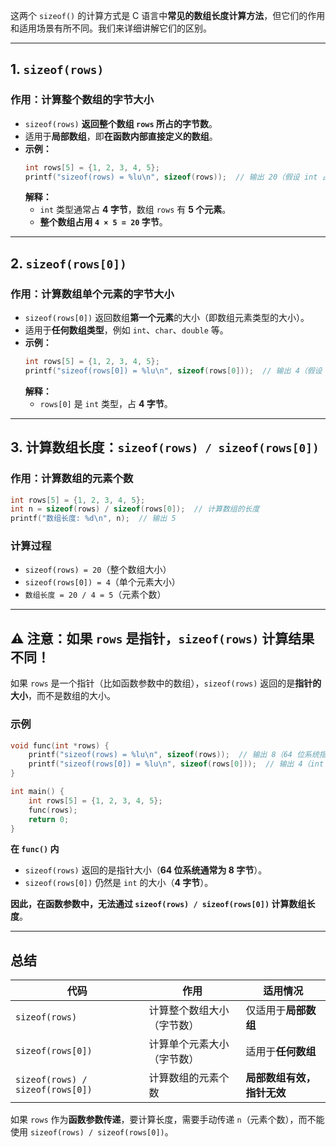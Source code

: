 这两个 `sizeof()` 的计算方式是 C 语言中**常见的数组长度计算方法**，但它们的作用和适用场景有所不同。我们来详细讲解它们的区别。  

---

## **1. `sizeof(rows)`**
### **作用：计算整个数组的字节大小**
- `sizeof(rows)` **返回整个数组 `rows` 所占的字节数**。
- 适用于**局部数组**，即**在函数内部直接定义的数组**。
- **示例：**
  ```c
  int rows[5] = {1, 2, 3, 4, 5};
  printf("sizeof(rows) = %lu\n", sizeof(rows));  // 输出 20（假设 int 占 4 字节）
  ```
  **解释：**
  - `int` 类型通常占 **4 字节**，数组 `rows` 有 **5 个元素**。
  - **整个数组占用 `4 × 5 = 20` 字节**。

---

## **2. `sizeof(rows[0])`**
### **作用：计算数组单个元素的字节大小**
- `sizeof(rows[0])` 返回数组**第一个元素**的大小（即数组元素类型的大小）。
- 适用于**任何数组类型**，例如 `int`、`char`、`double` 等。
- **示例：**
  ```c
  int rows[5] = {1, 2, 3, 4, 5};
  printf("sizeof(rows[0]) = %lu\n", sizeof(rows[0]));  // 输出 4（假设 int 占 4 字节）
  ```
  **解释：**
  - `rows[0]` 是 `int` 类型，占 **4 字节**。

---

## **3. 计算数组长度：`sizeof(rows) / sizeof(rows[0])`**
### **作用：计算数组的元素个数**
```c
int rows[5] = {1, 2, 3, 4, 5};
int n = sizeof(rows) / sizeof(rows[0]);  // 计算数组的长度
printf("数组长度: %d\n", n);  // 输出 5
```
### **计算过程**
- `sizeof(rows) = 20`（整个数组大小）
- `sizeof(rows[0]) = 4`（单个元素大小）
- `数组长度 = 20 / 4 = 5`（元素个数）

---

## **⚠️ 注意：如果 `rows` 是指针，`sizeof(rows)` 计算结果不同！**
如果 `rows` 是一个指针（比如函数参数中的数组），`sizeof(rows)` 返回的是**指针的大小**，而不是数组的大小。

### **示例**
```c
void func(int *rows) {
    printf("sizeof(rows) = %lu\n", sizeof(rows));  // 输出 8（64 位系统指针大小）
    printf("sizeof(rows[0]) = %lu\n", sizeof(rows[0]));  // 输出 4（int 大小）
}

int main() {
    int rows[5] = {1, 2, 3, 4, 5};
    func(rows);
    return 0;
}
```
**在 `func()` 内**
- `sizeof(rows)` 返回的是指针大小（**64 位系统通常为 8 字节**）。
- `sizeof(rows[0])` 仍然是 `int` 的大小（**4 字节**）。

**因此，在函数参数中，无法通过 `sizeof(rows) / sizeof(rows[0])` 计算数组长度**。

---

## **总结**
| 代码 | 作用 | 适用情况 |
|---|---|---|
| `sizeof(rows)` | 计算整个数组大小（字节数） | 仅适用于**局部数组** |
| `sizeof(rows[0])` | 计算单个元素大小（字节数） | 适用于**任何数组** |
| `sizeof(rows) / sizeof(rows[0])` | 计算数组的元素个数 | **局部数组有效，指针无效** |

如果 `rows` 作为**函数参数传递**，要计算长度，需要手动传递 `n`（元素个数），而不能使用 `sizeof(rows) / sizeof(rows[0])`。

